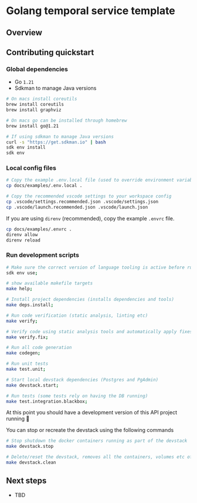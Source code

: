 # Golang temporal service template

## Overview

## Contributing quickstart

### Global dependencies

* Go `1.21`
* Sdkman to manage Java versions

```sh
# On macs install coreutils
brew install coreutils
brew install graphviz

# On macs go can be installed through homebrew
brew install go@1.21

# If using sdkman to manage Java versions
curl -s "https://get.sdkman.io" | bash
sdk env install
sdk env
```

### Local config files

```sh
# Copy the example .env.local file (used to override environment variables for local development)
cp docs/examples/.env.local .

# Copy the recommended vscode settings to your workspace config
cp .vscode/settings.recommended.json .vscode/settings.json
cp .vscode/launch.recommended.json .vscode/launch.json
```

If you are using `direnv` (recommended), copy the example `.envrc` file.

```sh
cp docs/examples/.envrc .
direnv allow
direnv reload
```

### Run development scripts

```sh
# Make sure the correct version of language tooling is active before running any commands
sdk env use;

# show available makefile targets
make help;

# Install project dependencies (installs dependencies and tools)
make deps.install;

# Run code verification (static analysis, linting etc)
make verify;

# Verify code using static analysis tools and automatically apply fixes when possible
make verify.fix;

# Run all code generation
make codegen;

# Run unit tests
make test.unit;

# Start local devstack dependencies (Postgres and PgAdmin)
make devstack.start;

# Run tests (some tests rely on having the DB running)
make test.integration.blackbox;
```

At this point you should have a development version of this API project running 🎉

You can stop or recreate the devstack using the following commands

```sh
# Stop shutdown the docker containers running as part of the devstack
make devstack.stop

# Delete/reset the devstack, removes all the containers, volumes etc of the docker-compose stack
make devstack.clean
```

## Next steps

* TBD
